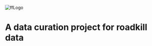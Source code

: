 ![ffLogo](https://user-images.githubusercontent.com/49926295/56871649-9cbb9380-69d5-11e9-8282-9297fa760bd0.png)
# A data curation project for roadkill data
